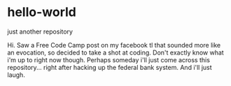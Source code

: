 # hello-world
just another repository

Hi. Saw a Free Code Camp post on my facebook tl that sounded more like an evocation, so decided to take a shot at coding. Don't exactly know what i'm up to right now though. Perhaps someday i'll just come across this repository... right after hacking up the federal bank system. And i'll just laugh.
